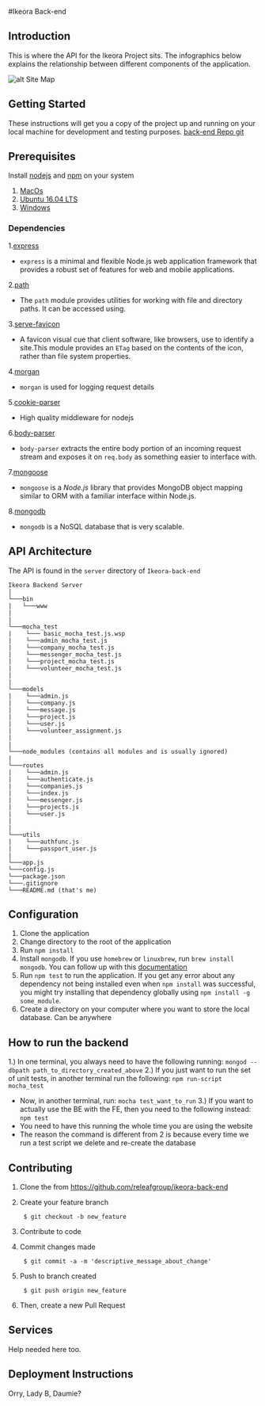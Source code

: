 #Ikeora Back-end

## Introduction
This is where the API for the Ikeora Project sits. The infographics below explains the relationship between different components of the application.

![alt Site Map](http://imgur.com/lLdpVoP.png)

## Getting Started

These instructions will get you a copy of the project up and running on your local machine for development and testing purposes. 
[back-end Repo git](https://github.com/releafgroup/ikeora-back-end.git)

## Prerequisites

Install [nodejs][1] and [npm][2] on your system


1. [MacOs][3]
2. [Ubuntu 16.04 LTS][4]
3. [Windows][5]

### Dependencies

1.[express][6]

- `express` is a minimal and flexible Node.js web application framework that provides a robust set of features for web and mobile applications. 

2.[path][7]

- The `path` module provides utilities for working with file and directory paths. It can be accessed using.

3.[serve-favicon][8]

- A favicon visual cue that client software, like browsers, use to identify a site.This module provides an `ETag` based on the contents of the icon, rather than file system properties.

4.[morgan][9]

- `morgan` is used for logging request details

5.[cookie-parser][10]

- High quality middleware for nodejs

6.[body-parser][11]

- `body-parser` extracts the entire body portion of an incoming request stream and exposes it on `req.body` as something easier to interface with.

7.[mongoose][12]

- `mongoose` is a *Node.js* library that provides MongoDB object mapping similar to ORM with a familiar interface within Node.js.

8.[mongodb][13]
- `mongodb` is a NoSQL database that is very scalable.

## API Architecture
The API is found in the `server` directory of `Ikeora-back-end`

```
Ikeora Backend Server
│   
└───bin
|   └───www
|
|
└───mocha_test
|    └─── basic_mocha_test.js.wsp
|    └───admin_mocha_test.js
|    └───company_mocha_test.js
|    └───messenger_mocha_test.js
|    └───project_mocha_test.js
|    └───volunteer_mocha_test.js
|
|
└───models
|    └───admin.js
|    └───company.js
|    └───message.js
|    └───project.js
|    └───user.js
|    └───volunteer_assignment.js
|
|
└───node_modules (contains all modules and is usually ignored)
| 
└───routes
|    └───admin.js
|    └───authenticate.js
|    └───companies.js
|    └───index.js
|    └───messenger.js
|    └───projects.js
|    └───user.js
|
|
└───utils
|    └───authfunc.js
|    └───passport_user.js
|
└───app.js
└───config.js
└───package.json
└───.gitignore
└───README.md (that's me)
```


## Configuration

1. Clone the application
2. Change directory to the root of the application
3. Run `npm install`
4. Install `mongodb`. If you use `homebrew` or `linuxbrew`, run `brew install mongodb`. You can follow up with this [documentation](https://docs.mongodb.com/manual/installation/)
5. Run `npm test` to run the application. If you get any error about any dependency not being installed even when `npm install` was successful, you might try installing that dependency globally using `npm install -g some_module`.
6. Create a directory on your computer where you want to store the local database. Can be anywhere

## How to run the backend

1.) In one terminal, you always need to have the following running: `mongod --dbpath path_to_directory_created_above`
2.) If you just want to run the set of unit tests, in another terminal run the following: `npm run-script mocha_test`
  - Now, in another terminal, run: `mocha test_want_to_run`
3.) If you want to actually use the BE with the FE, then you need to the following instead: `npm test`
  - You need to have this running the whole time you are using the website
  - The reason the command is different from 2 is because every time we run a test script we delete and re-create the database

## Contributing

1. Clone the from https://github.com/releafgroup/ikeora-back-end

2. Create your feature branch

        $ git checkout -b new_feature
    
3. Contribute to code

4. Commit changes made

        $ git commit -a -m 'descriptive_message_about_change'
    
5. Push to branch created

        $ git push origin new_feature
    
6. Then, create a new Pull Request

## Services

Help needed here too.

## Deployment Instructions

Orry, Lady B, Daumie?


[1]: https://nodejs.org/en/  "Node.js Official Site"
[2]: https://www.npmjs.com/ "NPM Official Site"
[3]: http://blog.teamtreehouse.com/install-node-js-npm-mac "teamtreehouse Blog"
[4]: https://www.digitalocean.com/community/tutorials/how-to-install-node-js-on-ubuntu-16-04 "Digital Ocean"
[5]: http://blog.teamtreehouse.com/install-node-js-npm-windows "team teamtreehouse blog"
[6]: https://expressjs.com/ "Official express site"
[7]: https://nodejs.org/api/path.html "Nodejs Path"
[8]: https://github.com/expressjs/serve-favicon "Server-favicon repo"
[9]: https://github.com/expressjs/morgan "Morgan Repo"
[10]: https://github.com/expressjs/cookie-parser "cookie-parser repo"
[11]: https://github.com/expressjs/body-parser "body-parser repo"
[12]: http://mongoosejs.com/ "mongoose site"
[13]: https://www.mongodb.com/
